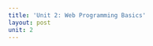 ```yaml
---
title: 'Unit 2: Web Programming Basics'
layout: post
unit: 2
---
```


<!-- HTML, CSS, & JavaScript | 
Lab 1 Due 
Lab 2 Out |-->
